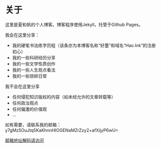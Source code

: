 # 关于


这里是夏和帆的个人博客。博客程序使用Jekyll，托管于Github Pages。

<script id="LA-DATA-WIDGET" crossorigin="anonymous" charset="UTF-8" src="https://v6-widget.51.la/v6/JgnLVsy4USqzBhmS/quote.js?theme=#E6E9ED,#333333,#F4F2F2,#F7F6F6,#FFFFFF,#1690FF,12&f=12&display=0,0,1,1,0,0,1,1"></script>

我会在这里分享：

- 我的硬笔书法练字历程（该条亦为本博客名称“好墨”和域名“Hao.Ink”的注册初心）
- 我的一些科研经历分享
- 我的一些文学性质创作
- 我的一些人生观点看法
- 我的一些琐碎日常

我不会在这里分享

- 任何侵犯知识版权的内容（如未经允许的文章转载等）
- 任何政治观点
- 任何偏激的价值观
- ...

如有需要，请联系我的邮箱：y7gMz5OuJtq5KaKhnnHIOGENaMZrZzy2+afXijyP6wU=

[邮箱地址解码请访问](https://www.online-toolz.com/tools/text-encryption-decryption.php)

